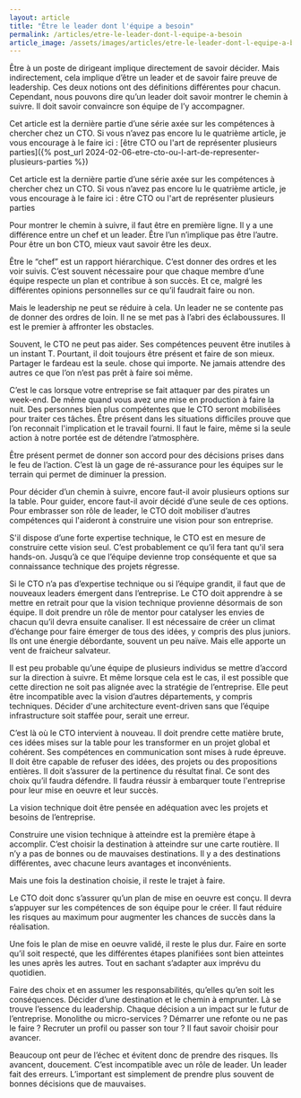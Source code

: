 ```yaml
---
layout: article
title: "Être le leader dont l'équipe a besoin"
permalink: /articles/etre-le-leader-dont-l-equipe-a-besoin
article_image: /assets/images/articles/etre-le-leader-dont-l-equipe-a-besoin.jpg
---
```


Être à un poste de dirigeant implique directement de savoir décider. Mais indirectement, cela implique d’être un leader et de savoir faire preuve de leadership. Ces deux notions ont des définitions différentes pour chacun. Cependant, nous pouvons dire qu’un leader doit savoir montrer le chemin à suivre. Il doit savoir convaincre son équipe de l’y accompagner.

Cet article est la dernière partie d’une série axée sur les compétences à chercher chez un CTO. Si vous n’avez pas encore lu le quatrième article, je vous encourage à le faire ici : [être CTO ou l'art de représenter plusieurs parties]({% post_url 2024-02-06-etre-cto-ou-l-art-de-representer-plusieurs-parties %})

Cet article est la dernière partie d’une série axée sur les compétences à chercher chez un CTO. Si vous n’avez pas encore lu le quatrième article, je vous encourage à le faire ici : être CTO ou l'art de représenter plusieurs parties

Pour montrer le chemin à suivre, il faut être en première ligne. Il y a une différence entre un chef et un leader. Être l’un n’implique pas être l’autre. Pour être un bon CTO, mieux vaut savoir être les deux.

Être le “chef” est un rapport hiérarchique. C’est donner des ordres et les voir suivis. C’est souvent nécessaire pour que chaque membre d’une équipe respecte un plan et contribue à son succès. Et ce, malgré les différentes opinions personnelles sur ce qu’il faudrait faire ou non.

Mais le leadership ne peut se réduire à cela. Un leader ne se contente pas de donner des ordres de loin. Il ne se met pas à l’abri des éclaboussures. Il est le premier à affronter les obstacles.

Souvent, le CTO ne peut pas aider. Ses compétences peuvent être inutiles à un instant T. Pourtant, il doit toujours être présent et faire de son mieux. Partager le fardeau est la seule. chose qui importe. Ne jamais attendre des autres ce que l’on n’est pas prêt à faire soi même.

C’est le cas lorsque votre entreprise se fait attaquer par des pirates un week-end. De même quand vous avez une mise en production à faire la nuit. Des personnes bien plus compétentes que le CTO seront mobilisées pour traiter ces tâches. Être présent dans les situations difficiles prouve que l’on reconnait l'implication et le travail fourni. Il faut le faire, même si la seule action à notre portée est de détendre l’atmosphère.

Être présent permet de donner son accord pour des décisions prises dans le feu de l’action. C’est là un gage de ré-assurance pour les équipes sur le terrain qui permet de diminuer la pression.

Pour décider d’un chemin à suivre, encore faut-il avoir plusieurs options sur la table. Pour guider, encore faut-il avoir décidé d’une seule de ces options. Pour embrasser son rôle de leader, le CTO doit mobiliser d’autres compétences qui l'aideront à construire une vision pour son entreprise.

S'il dispose d’une forte expertise technique, le CTO est en mesure de construire cette vision seul. C’est probablement ce qu’il fera tant qu'il sera hands-on. Jusqu’à ce que l’équipe devienne trop conséquente et que sa connaissance technique des projets régresse.

Si le CTO n’a pas d’expertise technique ou si l’équipe grandit, il faut que de nouveaux leaders émergent dans l’entreprise. Le CTO doit apprendre à se mettre en retrait pour que la vision technique provienne désormais de son équipe. Il doit prendre un rôle de mentor pour catalyser les envies de chacun qu’il devra ensuite canaliser. Il est nécessaire de créer un climat d’échange pour faire émerger de tous des idées, y compris des plus juniors. Ils ont une énergie débordante, souvent un peu naïve. Mais elle apporte un vent de fraicheur salvateur.

Il est peu probable qu’une équipe de plusieurs individus se mettre d’accord sur la direction à suivre. Et même lorsque cela est le cas, il est possible que cette direction ne soit pas alignée avec la stratégie de l’entreprise. Elle peut être incompatible avec la vision d’autres départements, y compris techniques. Décider d'une architecture event-driven sans que l’équipe infrastructure soit staffée pour, serait une erreur.

C’est là où le CTO intervient à nouveau. Il doit prendre cette matière brute, ces idées mises sur la table pour les transformer en un projet global et cohérent. Ses compétences en communication sont mises à rude épreuve. Il doit être capable de refuser des idées, des projets ou des propositions entières. Il doit s’assurer de la pertinence du résultat final. Ce sont des choix qu’il faudra défendre. Il faudra réussir à embarquer toute l'entreprise pour leur mise en oeuvre et leur succès.

La vision technique doit être pensée en adéquation avec les projets et besoins de l’entreprise.

Construire une vision technique à atteindre est la première étape à accomplir. C’est choisir la destination à atteindre sur une carte routière. Il n’y a pas de bonnes ou de mauvaises destinations. Il y a des destinations différentes, avec chacune leurs avantages et inconvénients. 

Mais une fois la destination choisie, il reste le trajet à faire.

Le CTO doit donc s’assurer qu’un plan de mise en oeuvre est conçu. Il devra s’appuyer sur les compétences de son équipe pour le créer. Il faut réduire les risques au maximum pour augmenter les chances de succès dans la réalisation.

Une fois le plan de mise en oeuvre validé, il reste le plus dur. Faire en sorte qu’il soit respecté,  que les différentes étapes planifiées sont bien atteintes les unes après les autres. Tout en sachant s’adapter aux imprévu du quotidien.

Faire des choix et en assumer les responsabilités, qu’elles qu’en soit les conséquences. Décider d’une destination et le chemin à emprunter. Là se trouve l’essence du leadership. Chaque décision a un impact sur le futur de l’entreprise. Monolithe ou micro-services ? Démarrer une refonte ou ne pas le faire ? Recruter un profil ou passer son tour ? Il faut savoir choisir pour avancer.

Beaucoup ont peur de l’échec et évitent donc de prendre des risques. Ils avancent, doucement. C’est incompatible avec un rôle de leader. Un leader fait des erreurs. L’important est simplement de prendre plus souvent de bonnes décisions que de mauvaises.